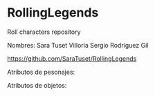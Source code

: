 # RollingLegends
Roll characters repository 

Nombres:
    Sara Tuset Villoria
    Sergio Rodríguez Gil

https://github.com/SaraTuset/RollingLegends

Atributos de pesonajes:

Atributos de objetos:
